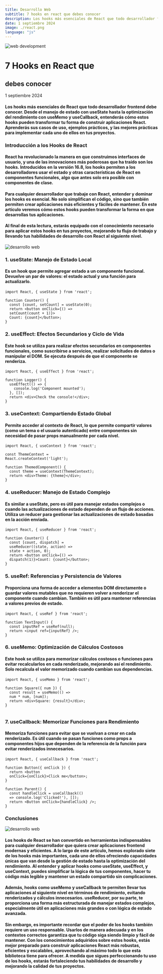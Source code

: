 ```yaml
---
title: Desarrollo Web
subtitle: 7 hooks en react que debes conocer
description: Los hooks más esenciales de React que todo desarrollador frontend debe conocer. Desde el manejo de estado con useState hasta la optimización del rendimiento con useMemo y useCallback, entenderás cómo estos hooks pueden transformar tu forma de construir aplicaciones React. Aprenderás sus casos de uso, ejemplos prácticos, y las mejores prácticas para implementar cada uno de ellos en tus proyectos.
date: 1 septiembre 2024
image: ./react.png
language: "js"
---
```


![web development](./react.png)

# 7 Hooks en React que 
## debes conocer

1 septiembre 2024 
 
#### Los hooks más esenciales de React que todo desarrollador frontend debe conocer. Desde el manejo de estado con useState hasta la optimización del rendimiento con useMemo y useCallback, entenderás cómo estos hooks pueden transformar tu forma de construir aplicaciones React. Aprenderás sus casos de uso, ejemplos prácticos, y las mejores prácticas para implementar cada uno de ellos en tus proyectos.

### Introducción a los Hooks de React

#### React ha revolucionado la manera en que construimos interfaces de usuario, y una de las innovaciones más poderosas que ha traído son los hooks. Introducidos en la versión 16.8, los hooks permiten a los desarrolladores usar el estado y otras características de React en componentes funcionales, algo que antes solo era posible con componentes de clase.

#### Para cualquier desarrollador que trabaje con React, entender y dominar los hooks es esencial. No solo simplifican el código, sino que también permiten crear aplicaciones más eficientes y fáciles de mantener. En este artículo veremos cómo estos hooks pueden transformar la forma en que desarrollas tus aplicaciones.

#### Al final de esta lectura, estarás equipado con el conocimiento necesario para aplicar estos hooks en tus proyectos, mejorando tu flujo de trabajo y llevando tus habilidades de desarrollo con React al siguiente nivel.  

![desarrollo web](./react-hooks.jpg)
  
### 1. useState: Manejo de Estado Local

#### Es un hook que permite agregar estado a un componente funcional. Devuelve un par de valores: el estado actual y una función para actualizarlo.

```
import React, { useState } from 'react';

function Counter() {
  const [count, setCount] = useState(0);
  return <button onClick={() => 
  setCount(count + 1)}>
  Count: {count}</button>;
}
```  

### 2. useEffect: Efectos Secundarios y Ciclo de Vida

#### Este hook se utiliza para realizar efectos secundarios en componentes funcionales, como suscribirse a servicios, realizar solicitudes de datos o manipular el DOM. Se ejecuta después de que el componente se renderiza.

```
import React, { useEffect } from 'react';

function Logger() {
  useEffect(() => {
    console.log('Component mounted');
  }, []);
  return <div>Check the console!</div>;
}
```  

### 3. useContext: Compartiendo Estado Global

#### Permite acceder al contexto de React, lo que permite compartir valores (como un tema o el usuario autenticado) entre componentes sin necesidad de pasar props manualmente por cada nivel.

```
import React, { useContext } from 'react';

const ThemeContext = 
React.createContext('light');

function ThemedComponent() {
  const theme = useContext(ThemeContext);
  return <div>Theme: {theme}</div>;
}
```  

### 4. useReducer: Manejo de Estado Complejo

#### Es similar a useState, pero es útil para manejar estados complejos o cuando las actualizaciones de estado dependen de un flujo de acciones. Utiliza un reducer para gestionar las actualizaciones de estado basadas en la acción enviada.

```
import React, { useReducer } from 'react';

function Counter() {
  const [count, dispatch] = 
  useReducer((state, action) => 
  state + action, 0);
  return <button onClick={() => 
  dispatch(1)}>Count: {count}</button>;
}

```  

### 5. useRef: Referencias y Persistencia de Valores

#### Proporciona una forma de acceder a elementos DOM directamente o guardar valores mutables que no requieren volver a renderizar el componente cuando cambian. También es útil para mantener referencias a valores previos de estado.

```
import React, { useRef } from 'react';

function TextInput() {
  const inputRef = useRef(null);
  return <input ref={inputRef} />;
}

```  

### 6. useMemo: Optimización de Cálculos Costosos

#### Este hook se utiliza para memorizar cálculos costosos o funciones para evitar recalcularlos en cada renderizado, mejorando así el rendimiento. Solo recalcula el valor memorizado cuando cambian sus dependencias.

```
import React, { useMemo } from 'react';

function Square({ num }) {
  const result = useMemo(() => 
  num * num, [num]);
  return <div>Square: {result}</div>;
}


```  

### 7. useCallback: Memorizar Funciones para Rendimiento

#### Memoriza funciones para evitar que se vuelvan a crear en cada renderizado. Es útil cuando se pasan funciones como props a componentes hijos que dependen de la referencia de la función para evitar renderizados innecesarios.

```
import React, { useCallback } from 'react';

function Button({ onClick }) {
  return <button 
  onClick={onClick}>Click me</button>;
}

function Parent() {
  const handleClick = useCallback(() 
  => console.log('Clicked!'), []);
  return <Button onClick={handleClick} />;
}

```  

### Conclusiones 

![desarrollo web](./react-hooks1.jpg)

#### Los hooks de React se han convertido en herramientas indispensables para cualquier desarrollador que quiera crear aplicaciones frontend modernas y eficientes. A lo largo de este artículo, hemos explorado siete de los hooks más importantes, cada uno de ellos ofreciendo capacidades únicas que van desde la gestión de estado hasta la optimización del rendimiento. Al entender y aplicar hooks como useState, useEffect, y useContext, puedes simplificar la lógica de tus componentes, hacer tu código más legible y mantener un estado compartido sin complicaciones.

#### Además, hooks como useMemo y useCallback te permiten llevar tus aplicaciones al siguiente nivel en términos de rendimiento, evitando renderizados y cálculos innecesarios. useReducer, por su parte, te proporciona una forma más estructurada de manejar estados complejos, especialmente útil en aplicaciones más grandes o con lógica de estado avanzada.

#### Sin embargo, es importante recordar que el poder de los hooks también requiere un uso responsable. Usarlos de manera adecuada y en los contextos correctos garantiza que tu código siga siendo limpio y fácil de mantener. Con los conocimientos adquiridos sobre estos hooks, estás mejor preparado para construir aplicaciones React más robustas, eficientes y escalables, aprovechando al máximo todo lo que esta biblioteca tiene para ofrecer. A medida que sigues perfeccionando tu uso de los hooks, estarás fortaleciendo tus habilidades de desarrollo y mejorando la calidad de tus proyectos.